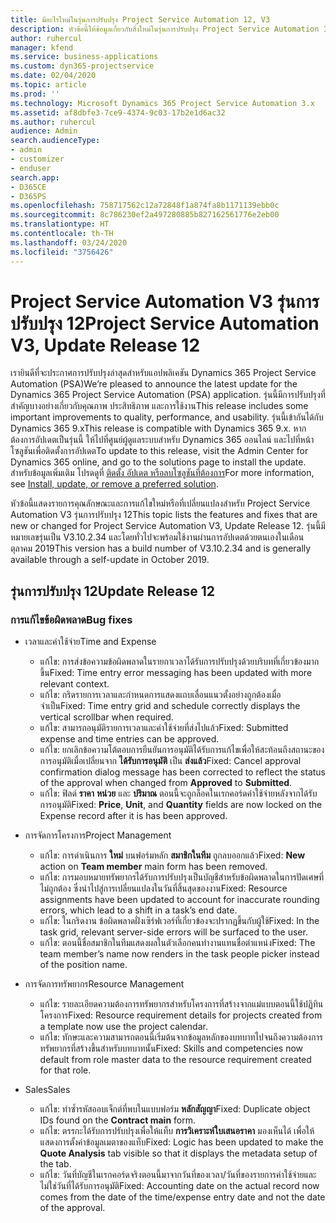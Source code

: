 ```yaml
---
title: มีอะไรใหม่ในรุ่นการปรับปรุง Project Service Automation 12, V3
description: หัวข้อนี้ให้ข้อมูลเกี่ยวกับสิ่งใหม่ในรุ่นการปรับปรุง Project Service Automation 12, V3
author: ruhercul
manager: kfend
ms.service: business-applications
ms.custom: dyn365-projectservice
ms.date: 02/04/2020
ms.topic: article
ms.prod: ''
ms.technology: Microsoft Dynamics 365 Project Service Automation 3.x
ms.assetid: af8dbfe3-7ce9-4374-9c03-17b2e1d6ac32
ms.author: ruhercul
audience: Admin
search.audienceType:
- admin
- customizer
- enduser
search.app:
- D365CE
- D365PS
ms.openlocfilehash: 758717562c12a72848f1a874fa8b1171139ebb0c
ms.sourcegitcommit: 8c786230ef2a497280885b827162561776e2eb00
ms.translationtype: HT
ms.contentlocale: th-TH
ms.lasthandoff: 03/24/2020
ms.locfileid: "3756426"
---
```

# <a name="project-service-automation-v3-update-release-12"></a><span data-ttu-id="72e30-103">Project Service Automation V3 รุ่นการปรับปรุง 12</span><span class="sxs-lookup"><span data-stu-id="72e30-103">Project Service Automation V3, Update Release 12</span></span>
<span data-ttu-id="72e30-104">เรายินดีที่จะประกาศการปรับปรุงล่าสุดสำหรับแอปพลิเคชัน Dynamics 365 Project Service Automation (PSA)</span><span class="sxs-lookup"><span data-stu-id="72e30-104">We’re pleased to announce the latest update for the Dynamics 365 Project Service Automation (PSA) application.</span></span> <span data-ttu-id="72e30-105">รุ่นนี้มีการปรับปรุงที่สำคัญบางอย่างเกี่ยวกับคุณภาพ ประสิทธิภาพ และการใช้งาน</span><span class="sxs-lookup"><span data-stu-id="72e30-105">This release includes some important improvements to quality, performance, and usability.</span></span> <span data-ttu-id="72e30-106">รุ่นนี้เข้ากันได้กับ Dynamics 365 9.x</span><span class="sxs-lookup"><span data-stu-id="72e30-106">This release is compatible with Dynamics 365 9.x.</span></span> <span data-ttu-id="72e30-107">หากต้องการอัปเดตเป็นรุ่นนี้ ให้ไปที่ศูนย์ผู้ดูแลระบบสำหรับ Dynamics 365 ออนไลน์ และไปที่หน้าโซลูชันเพื่อติดตั้งการอัปเดต</span><span class="sxs-lookup"><span data-stu-id="72e30-107">To update to this release, visit the Admin Center for Dynamics 365 online, and go to the solutions page to install the update.</span></span> <span data-ttu-id="72e30-108">สำหรับข้อมูลเพิ่มเติม โปรดดูที่ [ติดตั้ง อัปเดต หรือลบโซลูชันที่ต้องการ](https://docs.microsoft.com/power-platform/admin/install-remove-preferred-solution)</span><span class="sxs-lookup"><span data-stu-id="72e30-108">For more information, see [Install, update, or remove a preferred solution](https://docs.microsoft.com/power-platform/admin/install-remove-preferred-solution).</span></span>

<span data-ttu-id="72e30-109">หัวข้อนี้แสดงรายการคุณลักษณะและการแก้ไขใหม่หรือที่เปลี่ยนแปลงสำหรับ Project Service Automation V3 รุ่นการปรับปรุง 12</span><span class="sxs-lookup"><span data-stu-id="72e30-109">This topic lists the features and fixes that are new or changed for Project Service Automation V3, Update Release 12.</span></span> <span data-ttu-id="72e30-110">รุ่นนี้มีหมายเลขรุ่นเป็น V3.10.2.34 และโดยทั่วไปจะพร้อมใช้งานผ่านการอัปเดตด้วยตนเองในเดือนตุลาคม 2019</span><span class="sxs-lookup"><span data-stu-id="72e30-110">This version has a build number of V3.10.2.34 and is generally available through a self-update in October 2019.</span></span>

## <a name="update-release-12"></a><span data-ttu-id="72e30-111">รุ่นการปรับปรุง 12</span><span class="sxs-lookup"><span data-stu-id="72e30-111">Update Release 12</span></span>

### <a name="bug-fixes"></a><span data-ttu-id="72e30-112">การแก้ไขข้อผิดพลาด</span><span class="sxs-lookup"><span data-stu-id="72e30-112">Bug fixes</span></span>

- <span data-ttu-id="72e30-113">เวลาและค่าใช้จ่าย</span><span class="sxs-lookup"><span data-stu-id="72e30-113">Time and Expense</span></span>

    - <span data-ttu-id="72e30-114">แก้ไข: การส่งข้อความข้อผิดพลาดในรายกาเวลาได้รับการปรับปรุงด้วยบริบทที่เกี่ยวข้องมากขึ้น</span><span class="sxs-lookup"><span data-stu-id="72e30-114">Fixed: Time entry error messaging has been updated with more relevant context.</span></span>
    - <span data-ttu-id="72e30-115">แก้ไข: กริดรายการเวลาและกำหนดการแสดงแถบเลื่อนแนวตั้งอย่างถูกต้องเมื่อจำเป็น</span><span class="sxs-lookup"><span data-stu-id="72e30-115">Fixed: Time entry grid and schedule correctly displays the vertical scrollbar when required.</span></span>
    - <span data-ttu-id="72e30-116">แก้ไข: สามารถอนุมัติรายการเวลาและค่าใช้จ่ายที่ส่งไปแล้ว</span><span class="sxs-lookup"><span data-stu-id="72e30-116">Fixed: Submitted expense and time entries can be approved.</span></span>
    - <span data-ttu-id="72e30-117">แก้ไข: ยกเลิกข้อความโต้ตอบการยืนยันการอนุมัติได้รับการแก้ไขเพื่อให้สะท้อนถึงสถานะของการอนุมัติเมื่อเปลี่ยนจาก **ได้รับการอนุมัติ** เป็น **ส่งแล้ว**</span><span class="sxs-lookup"><span data-stu-id="72e30-117">Fixed: Cancel approval confirmation dialog message has been corrected to reflect the status of the approval when changed from **Approved** to **Submitted**.</span></span>
    - <span data-ttu-id="72e30-118">แก้ไข: ฟิลด์ **ราคา** **หน่วย** และ **ปริมาณ** ตอนนี้จะถูกล็อคในเรกคอร์ดค่าใช้จ่ายหลังจากได้รับการอนุมัติ</span><span class="sxs-lookup"><span data-stu-id="72e30-118">Fixed: **Price**, **Unit**, and **Quantity** fields are now locked on the Expense record after it is has been approved.</span></span>

- <span data-ttu-id="72e30-119">การจัดการโครงการ</span><span class="sxs-lookup"><span data-stu-id="72e30-119">Project Management</span></span>

    - <span data-ttu-id="72e30-120">แก้ไข: การดำเนินการ **ใหม่** บนฟอร์มหลัก **สมาชิกในทีม** ถูกลบออกแล้ว</span><span class="sxs-lookup"><span data-stu-id="72e30-120">Fixed: **New** action on **Team member** main form has been removed.</span></span>
    - <span data-ttu-id="72e30-121">แก้ไข: การมอบหมายทรัพยากรได้รับการปรับปรุงเป็นบัญชีสำหรับข้อผิดพลาดในการปัดเศษที่ไม่ถูกต้อง ซึ่งนำไปสู่การเปลี่ยนแปลงในวันที่สิ้นสุดของงาน</span><span class="sxs-lookup"><span data-stu-id="72e30-121">Fixed: Resource assignments have been updated to account for inaccurate rounding errors, which lead to a shift in a task’s end date.</span></span>
    - <span data-ttu-id="72e30-122">แก้ไข: ในกริดงาน ข้อผิดพลาดฝั่งเซิร์ฟเวอร์ที่เกี่ยวข้องจะปรากฏขึ้นกับผู้ใช้</span><span class="sxs-lookup"><span data-stu-id="72e30-122">Fixed: In the task grid, relevant server-side errors will be surfaced to the user.</span></span>
    - <span data-ttu-id="72e30-123">แก้ไข: ตอนนี้ชื่อสมาชิกในทีมแสดงผลในตัวเลือกคนทำงานแทนชื่อตำแหน่ง</span><span class="sxs-lookup"><span data-stu-id="72e30-123">Fixed: The team member’s name now renders in the task people picker instead of the position name.</span></span>

- <span data-ttu-id="72e30-124">การจัดการทรัพยากร</span><span class="sxs-lookup"><span data-stu-id="72e30-124">Resource Management</span></span>

    - <span data-ttu-id="72e30-125">แก้ไข: รายละเอียดความต้องการทรัพยากรสำหรับโครงการที่สร้างจากแม่แบบตอนนี้ใช้ปฏิทินโครงการ</span><span class="sxs-lookup"><span data-stu-id="72e30-125">Fixed: Resource requirement details for projects created from a template now use the project calendar.</span></span>
    - <span data-ttu-id="72e30-126">แก้ไข: ทักษะและความสามารถตอนนี้เริ่มต้นจากข้อมูลหลักของบทบาทไปจนถึงความต้องการทรัพยากรที่สร้างขึ้นสำหรับบทบาทนั้น</span><span class="sxs-lookup"><span data-stu-id="72e30-126">Fixed: Skills and competencies now default from role master data to the resource requirement created for that role.</span></span>

- <span data-ttu-id="72e30-127">Sales</span><span class="sxs-lookup"><span data-stu-id="72e30-127">Sales</span></span>

    - <span data-ttu-id="72e30-128">แก้ไข: ทำซ้ำรหัสออบเจ็กต์ที่พบในแบบฟอร์ม **หลักสัญญา**</span><span class="sxs-lookup"><span data-stu-id="72e30-128">Fixed: Duplicate object IDs found on the **Contract main** form.</span></span>
    - <span data-ttu-id="72e30-129">แก้ไข: ตรรกะได้รับการปรับปรุงเพื่อให้แท็บ **การวิเคราะห์ใบเสนอราคา** มองเห็นได้ เพื่อให้แสดงการตั้งค่าข้อมูลเมตาของแท็บ</span><span class="sxs-lookup"><span data-stu-id="72e30-129">Fixed: Logic has been updated to make the **Quote Analysis** tab visible so that it displays the metadata setup of the tab.</span></span>
    - <span data-ttu-id="72e30-130">แก้ไข: วันที่บัญชีในเรกคอร์ดจริงตอนนี้มาจากวันที่ของเวลา/วันที่ของรายการค่าใช้จ่ายและไม่ใช่วันที่ได้รับการอนุมัติ</span><span class="sxs-lookup"><span data-stu-id="72e30-130">Fixed: Accounting date on the actual record now comes from the date of the time/expense entry date and not the date of the approval.</span></span>
